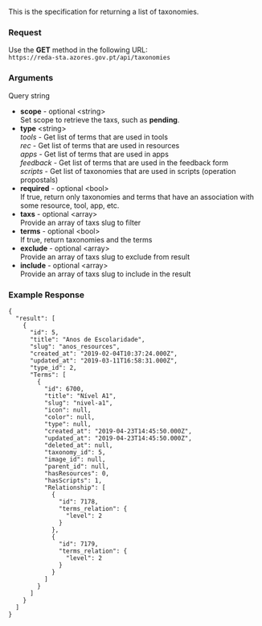 This is the specification for returning a list of taxonomies.

### Request

Use the **GET** method in the following URL:  
`https://reda-sta.azores.gov.pt/api/taxonomies`

### Arguments

Query string

* **scope** - optional &lt;string&gt;  
  Set scope to retrieve the taxs, such as **pending**.  
* **type** &lt;string&gt;  
  *tools* - Get list of terms that are used in tools  
  *rec* - Get list of terms that are used in resources  
  *apps* - Get list of terms that are used in apps  
  *feedback* - Get list of terms that are used in the feedback form  
  *scripts* - Get list of taxonomies that are used in scripts (operation propostals)  
* **required** - optional &lt;bool&gt;  
  If true, return only taxonomies and terms that have an association with some resource, tool, app, etc.  
* **taxs** - optional &lt;array&gt;  
  Provide an array of taxs slug to filter  
* **terms** - optional &lt;bool&gt;  
  If true, return taxonomies and the terms  
* **exclude** - optional &lt;array&gt;  
  Provide an array of taxs slug to exclude from result  
* **include** - optional &lt;array&gt;  
  Provide an array of taxs slug to include in the result  

### Example Response

```
{
  "result": [
    {
      "id": 5,
      "title": "Anos de Escolaridade",
      "slug": "anos_resources",
      "created_at": "2019-02-04T10:37:24.000Z",
      "updated_at": "2019-03-11T16:58:31.000Z",
      "type_id": 2,
      "Terms": [
        {
          "id": 6700,
          "title": "Nível A1",
          "slug": "nivel-a1",
          "icon": null,
          "color": null,
          "type": null,
          "created_at": "2019-04-23T14:45:50.000Z",
          "updated_at": "2019-04-23T14:45:50.000Z",
          "deleted_at": null,
          "taxonomy_id": 5,
          "image_id": null,
          "parent_id": null,
          "hasResources": 0,
          "hasScripts": 1,
          "Relationship": [
            {
              "id": 7178,
              "terms_relation": {
                "level": 2
              }
            },
            {
              "id": 7179,
              "terms_relation": {
                "level": 2
              }
            }
          ]
        }
      ]
    }
  ]
}
```